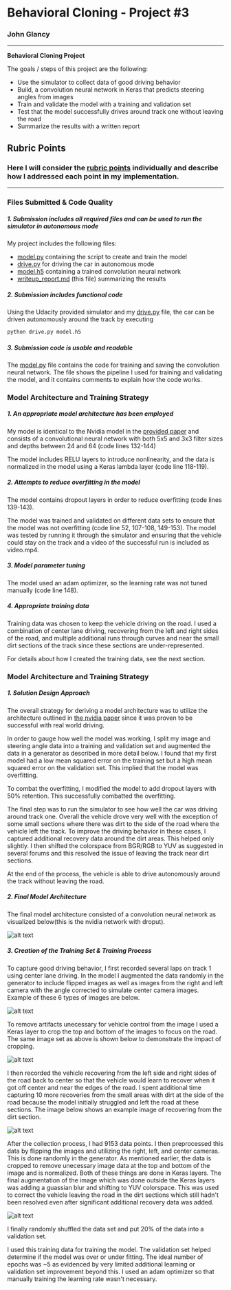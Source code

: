 # **Behavioral Cloning - Project #3** 

### John Glancy

---

**Behavioral Cloning Project**

The goals / steps of this project are the following:
* Use the simulator to collect data of good driving behavior
* Build, a convolution neural network in Keras that predicts steering angles from images
* Train and validate the model with a training and validation set
* Test that the model successfully drives around track one without leaving the road
* Summarize the results with a written report


[//]: # (Image References)

[image1]: ./writeup_images/nvidia_arch.png "Model Visualization"
[image2]: ./writeup_images/flip_all_camera.png "Uncropped Images Augmented"
[image3]: ./writeup_images/crop_flip_all_camera.png "Cropped Images Augmented"
[image4]: ./writeup_images/recovery.jpg "Recovery Image"
[image5]: ./writeup_images/yuv.png "Blur & YUV Preprocessing"


## Rubric Points
### Here I will consider the [rubric points](https://review.udacity.com/#!/rubrics/432/view) individually and describe how I addressed each point in my implementation.  

---
### Files Submitted & Code Quality

##### 1. Submission includes all required files and can be used to run the simulator in autonomous mode

My project includes the following files:
* [model.py](../blob/master/model.py) containing the script to create and train the model
* [drive.py](../blob/master/drive.py) for driving the car in autonomous mode
* [model.h5](../blob/master/model.h5) containing a trained convolution neural network 
* [writeup_report.md](../blob/master/writeup_report.md) (this file) summarizing the results

##### 2. Submission includes functional code
Using the Udacity provided simulator and my [drive.py](../blob/master/drive.py) file, the car can be driven autonomously around the track by executing 
```sh
python drive.py model.h5
```

##### 3. Submission code is usable and readable

The [model.py](../blob/master/model.py) file contains the code for training and saving the convolution neural network. The file shows the pipeline I used for training and validating the model, and it contains comments to explain how the code works.

### Model Architecture and Training Strategy

##### 1. An appropriate model architecture has been employed

My model is identical to the Nvidia model in the [provided paper](https://arxiv.org/pdf/1604.07316.pdf) and consists of a convolutional neural network with both 5x5 and 3x3 filter sizes and depths between 24 and 64 (code lines 132-144) 

The model includes RELU layers to introduce nonlinearity, and the data is normalized in the model using a Keras lambda layer (code line 118-119). 

##### 2. Attempts to reduce overfitting in the model

The model contains dropout layers in order to reduce overfitting (code lines 139-143). 

The model was trained and validated on different data sets to ensure that the model was not overfitting (code line 52, 107-108, 149-153). The model was tested by running it through the simulator and ensuring that the vehicle could stay on the track and a video of the successful run is included as video.mp4.

##### 3. Model parameter tuning

The model used an adam optimizer, so the learning rate was not tuned manually (code line 148).

##### 4. Appropriate training data

Training data was chosen to keep the vehicle driving on the road. I used a combination of center lane driving, recovering from the left and right sides of the road, and multiple additional runs through curves and near the small dirt sections of the track since these sections are under-represented.

For details about how I created the training data, see the next section. 

### Model Architecture and Training Strategy

##### 1. Solution Design Approach

The overall strategy for deriving a model architecture was to utilize the architecture outlined in [the nvidia paper](https://arxiv.org/pdf/1604.07316.pdf) since it was proven to be successful with real world driving.

In order to gauge how well the model was working, I split my image and steering angle data into a training and validation set and augmented the data in a generator as described in more detail below. I found that my first model had a low mean squared error on the training set but a high mean squared error on the validation set. This implied that the model was overfitting. 

To combat the overfitting, I modified the model to add dropout layers with 50% retention.  This successfully combatted the overfitting.

The final step was to run the simulator to see how well the car was driving around track one. Overall the vehicle drove very well with the exception of some small sections where there was dirt to the side of the road where the vehicle left the track. To improve the driving behavior in these cases, I captured additional recovery data around the dirt areas.  This helped only slightly.  I then shifted the colorspace from BGR/RGB to YUV as suggested in several forums and this resolved the issue of leaving the track near dirt sections.

At the end of the process, the vehicle is able to drive autonomously around the track without leaving the road.

##### 2. Final Model Architecture

The final model architecture consisted of a convolution neural network as visualized below(this is the nvidia network with droput).

![alt text][image1]

##### 3. Creation of the Training Set & Training Process

To capture good driving behavior, I first recorded several laps on track 1 using center lane driving. In the model I augmented the data randomly in the generator to include flipped images as well as images from the right and left camera with the angle corrected to simulate center camera images.  Example of these 6 types of images are below.

![alt text][image2]

To remove artifacts unecessary for vehicle control from the image I used a Keras layer to crop the top and bottom of the images to focus on the road.  The same image set as above is shown below to demonstrate the impact of cropping.

![alt text][image3]

I then recorded the vehicle recovering from the left side and right sides of the road back to center so that the vehicle would learn to recover when it got off center and near the edges of the road.  I spent additional time capturing 10 more recoveries from the small areas with dirt at the side of the road because the model initially struggled and left the road at these sections.  The image below shows an example image of recovering from the dirt section. 

![alt text][image4]


After the collection process, I had 9153 data points. I then preprocessed this data by flipping the images and utilizing the right, left, and center cameras.  This is done randomly in the generator.  As mentioned earlier, the data is cropped to remove unecessary image data at the top and bottom of the image and is normalized.  Both of these things are done in Keras layers.  The final augmentation of the image which was done outside the Keras layers was adding a guassian blur and shifting to YUV colorspace.  This was used to correct the vehicle leaving the road in the dirt sections which still hadn't been resolved even after significant additional recovery data was added.

![alt text][image5]


I finally randomly shuffled the data set and put 20% of the data into a validation set. 

I used this training data for training the model. The validation set helped determine if the model was over or under fitting. The ideal number of epochs was ~5 as evidenced by very limited additional learning or validation set improvement beyond this. I used an adam optimizer so that manually training the learning rate wasn't necessary.
